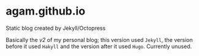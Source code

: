 # agam.github.io
Static blog created by Jekyll/Octopress

Basically the _v2_ of my personal blog; this version used `Jekyll`, the version before it used `Hakyll` and the version after it used `Hugo`. Currently unused.
